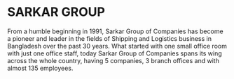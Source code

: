 # SARKAR GROUP
From a humble beginning in 1991, Sarkar Group of Companies has become
a pioneer and leader in the fields of Shipping and Logistics
business in Bangladesh over the past 30 years. What started with one
small office room with just one office staff, today Sarkar Group of
Companies spans its wing across the whole country, having 5 companies,
3 branch offices and with almost 135 employees.

